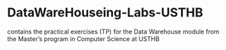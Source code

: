 # DataWareHouseing-Labs-USTHB
contains the practical exercises (TP) for the Data Warehouse module from the Master’s program in Computer Science at USTHB
